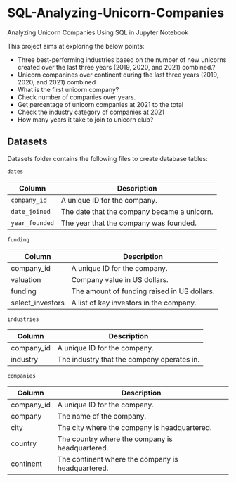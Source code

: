 # SQL-Analyzing-Unicorn-Companies
Analyzing Unicorn Companies Using SQL in Jupyter Notebook

This project aims at exploring the below points:


- Three best-performing industries based on the number of new unicorns created over the last three years (2019, 2020, and 2021) combined.?
- Unicorn companines over continent during the last three years (2019, 2020, and 2021) combined
- What is the first unicorn company?
- Check number of companies over years.
- Get percentage of unicorn companies at 2021 to the total
- Check the industry category of companies at 2021
- How many years it take to join to unicorn club?


## Datasets

Datasets folder contains the following files to create database tables:

`dates`

| Column         | Description                                     |
|-------------   |------------------------------------------------ |
| `company_id`   | A unique ID for the company.                    |
| `date_joined`  | The date that the company became a unicorn.     |
| `year_founded` | The year that the company was founded.          |

`funding`

| Column           | Description                                  |
|----------------- |--------------------------------------------- |
| company_id       | A unique ID for the company.                 |
| valuation        | Company value in US dollars.                 |
| funding          | The amount of funding raised in US dollars.  |
| select_investors | A list of key investors in the company.      |

`industries`

| Column       | Description                                  |
|------------- |--------------------------------------------- |
| company_id   | A unique ID for the company.                 |
| industry     | The industry that the company operates in.   |

`companies`

| Column       | Description                                       |
|------------- |-------------------------------------------------- |
| company_id   | A unique ID for the company.                      |
| company      | The name of the company.                          |
| city         | The city where the company is headquartered.      |
| country      | The country where the company is headquartered.   |
| continent    | The continent where the company is headquartered. |
